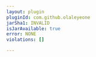 ```yaml
---
layout: plugin
pluginId: com.github.olaleyeone
jarSha1: INVALID
isJarAvailable: true
error: NONE
violations: []

---
```

